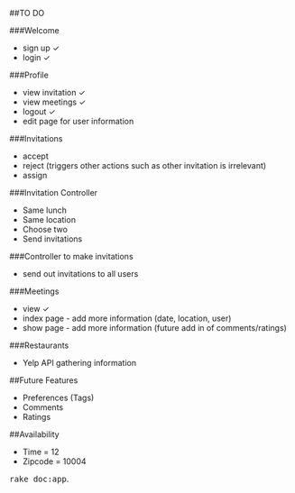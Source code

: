 ##TO DO

###Welcome
- sign up ✓
- login ✓

###Profile
- view invitation ✓
- view meetings ✓
- logout ✓
- edit page for user information

###Invitations
- accept
- reject (triggers other actions such as other invitation is irrelevant)
- assign 

###Invitation Controller
- Same lunch
- Same location
- Choose two
- Send invitations

###Controller to make invitations
- send out invitations to all users

###Meetings
- view ✓
- index page - add more information (date, location, user)
- show page - add more information (future add in of comments/ratings)

###Restaurants
- Yelp API gathering information

##Future Features
- Preferences (Tags)
- Comments
- Ratings

##Availability
- Time = 12
- Zipcode = 10004

<tt>rake doc:app</tt>.

